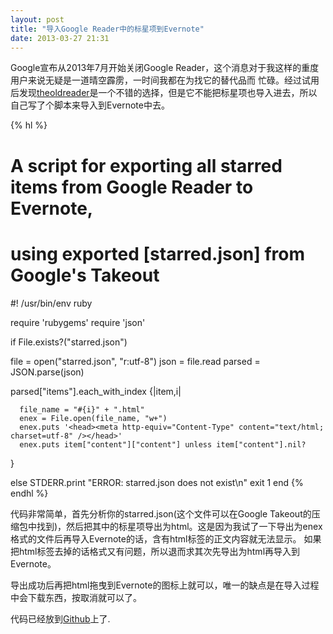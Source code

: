 ```yaml
---
layout: post
title: "导入Google Reader中的标星项到Evernote"
date: 2013-03-27 21:31
---
```

Google宣布从2013年7月开始关闭Google Reader，这个消息对于我这样的重度用户来说无疑是一道晴空霹雳，一时间我都在为找它的替代品而
忙碌。经过试用后发现[theoldreader](http://http://theoldreader.com/)是一个不错的选择，但是它不能把标星项也导入进去，所以自己写了个脚本来导入到Evernote中去。

{% hl %}
# A script for exporting all starred items from Google Reader to Evernote,
# using exported [starred.json] from Google's Takeout

#! /usr/bin/env ruby

require 'rubygems'
require 'json'


if File.exists?("starred.json")

  file = open("starred.json", "r:utf-8")
  json = file.read
  parsed = JSON.parse(json)

  parsed["items"].each_with_index {|item,i|

      file_name = "#{i}" + ".html"
      enex = File.open(file_name, "w+")
      enex.puts '<head><meta http-equiv="Content-Type" content="text/html; charset=utf-8" /></head>'
      enex.puts item["content"]["content"] unless item["content"].nil?

  }

else
  STDERR.print "ERROR: starred.json does not exist\n"
  exit 1
end
{% endhl %}

代码非常简单，首先分析你的starred.json(这个文件可以在Google Takeout的压缩包中找到)，然后把其中的标星项导出为html。这是因为我试了一下导出为enex格式的文件后再导入Evernote的话，含有html标签的正文内容就无法显示。
如果把html标签去掉的话格式又有问题，所以退而求其次先导出为html再导入到Evernote。

导出成功后再把html拖曳到Evernote的图标上就可以，唯一的缺点是在导入过程中会下载东西，按取消就可以了。

代码已经放到[Github](https://github.com/Foredoomed/GR2EN)上了.
